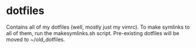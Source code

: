 # dotfiles

Contains all of my dotfiles (well, mostly just my vimrc).
To make symlinks to all of them, run the makesymlinks.sh script.
Pre-existing dotfiles will be moved to ~/old_dotfiles.
